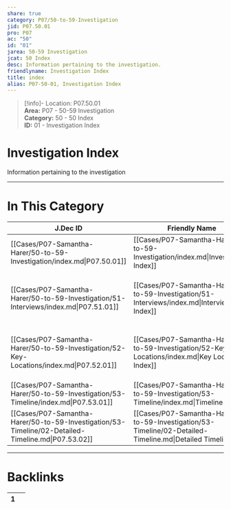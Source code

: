 ```yaml
---  
share: true  
category: P07/50-to-59-Investigation  
jid: P07.50.01  
pro: P07  
ac: "50"  
id: "01"  
jarea: 50-59 Investigation  
jcat: 50 Index  
desc: Information pertaining to the investigation.  
friendlyname: Investigation Index  
title: index  
alias: P07-50-01, Investigation Index  
---  
```

  
>[!info]- Location: P07.50.01  
>**Area:** P07 - 50-59 Investigation  
>**Category:** 50 - 50 Index  
>**ID:** 01 - Investigation Index  
  
# Investigation Index  
  
Information pertaining to the investigation  
  
  
  
---  
# In This Category  
  
| J.Dec ID                                                                                           | Friendly Name                                                                                              | Description                                                       |  
| -------------------------------------------------------------------------------------------------- | ---------------------------------------------------------------------------------------------------------- | ----------------------------------------------------------------- |  
| [[Cases/P07-Samantha-Harer/50-to-59-Investigation/index.md\|P07.50.01]]                            | [[Cases/P07-Samantha-Harer/50-to-59-Investigation/index.md\|Investigation Index]]                          | Information pertaining to the investigation.                      |  
| [[Cases/P07-Samantha-Harer/50-to-59-Investigation/51-Interviews/index.md\|P07.51.01]]              | [[Cases/P07-Samantha-Harer/50-to-59-Investigation/51-Interviews/index.md\|Interviews Index]]               | Writeups and notes about interviews conducted by law enforcement. |  
| [[Cases/P07-Samantha-Harer/50-to-59-Investigation/52-Key-Locations/index.md\|P07.52.01]]           | [[Cases/P07-Samantha-Harer/50-to-59-Investigation/52-Key-Locations/index.md\|Key Locations Index]]         | Information and notes about key locations pertaining to the case. |  
| [[Cases/P07-Samantha-Harer/50-to-59-Investigation/53-Timeline/index.md\|P07.53.01]]                | [[Cases/P07-Samantha-Harer/50-to-59-Investigation/53-Timeline/index.md\|Timeline Index]]                   | Contains the timeline of events.                                  |  
| [[Cases/P07-Samantha-Harer/50-to-59-Investigation/53-Timeline/02-Detailed-Timeline.md\|P07.53.02]] | [[Cases/P07-Samantha-Harer/50-to-59-Investigation/53-Timeline/02-Detailed-Timeline.md\|Detailed Timeline]] | Detailed timeline of events.                                      |  
  
  
---  
# Backlinks  
<div><table class="dataview table-view-table"><thead class="table-view-thead"><tr class="table-view-tr-header"><th class="table-view-th"><span></span><span class="dataview small-text">1</span></th><th class="table-view-th"><span></span></th></tr></thead><tbody class="table-view-tbody"></tbody></table></div>